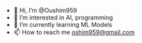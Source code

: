 - 👋 Hi, I’m @Oushim959
- 👀 I’m interested in AI, programming
- 🌱 I’m currently learning ML Models
- 📫 How to reach me oshim959@gmail.com


<!---
Oushim959/Oushim959 is a ✨ special ✨ repository because its `README.md` (this file) appears on your GitHub profile.
You can click the Preview link to take a look at your changes.
--->
